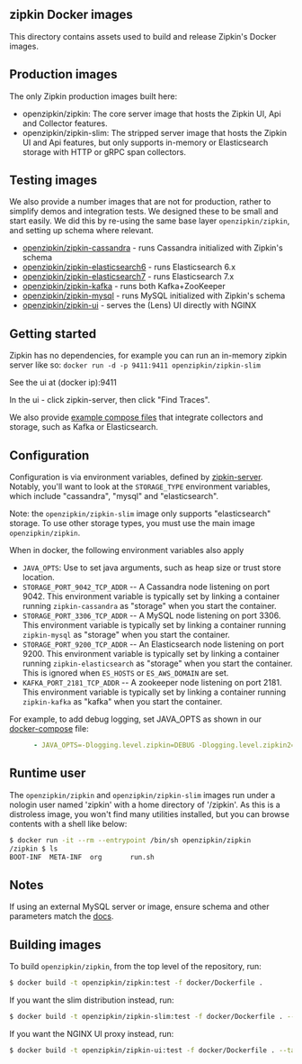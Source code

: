## zipkin Docker images
This directory contains assets used to build and release Zipkin's Docker images.

## Production images
The only Zipkin production images built here:
* openzipkin/zipkin: The core server image that hosts the Zipkin UI, Api and Collector features.
* openzipkin/zipkin-slim: The stripped server image that hosts the Zipkin UI and Api features, but only supports in-memory or Elasticsearch storage with HTTP or gRPC span collectors.

## Testing images

We also provide a number images that are not for production, rather to simplify demos and
integration tests. We designed these to be small and start easily. We did this by re-using the same
base layer `openzipkin/zipkin`, and setting up schema where relevant.

* [openzipkin/zipkin-cassandra](storage/cassandra/README.md) - runs Cassandra initialized with Zipkin's schema
* [openzipkin/zipkin-elasticsearch6](storage/elasticsearch6/README.md) - runs Elasticsearch 6.x
* [openzipkin/zipkin-elasticsearch7](storage/elasticsearch7/README.md) - runs Elasticsearch 7.x
* [openzipkin/zipkin-kafka](collector/kafka/README.md) - runs both Kafka+ZooKeeper
* [openzipkin/zipkin-mysql](storage/mysql/README.md) - runs MySQL initialized with Zipkin's schema
* [openzipkin/zipkin-ui](lens/README.md) - serves the (Lens) UI directly with NGINX

## Getting started

Zipkin has no dependencies, for example you can run an in-memory zipkin server like so:
`docker run -d -p 9411:9411 openzipkin/zipkin-slim`

See the ui at (docker ip):9411

In the ui - click zipkin-server, then click "Find Traces".

We also provide [example compose files](examples/README.md) that integrate collectors and storage,
such as Kafka or Elasticsearch.

## Configuration
Configuration is via environment variables, defined by [zipkin-server](https://github.com/openzipkin/zipkin/blob/master/zipkin-server/README.md). Notably, you'll want to look at the `STORAGE_TYPE` environment variables, which
include "cassandra", "mysql" and "elasticsearch".

Note: the `openzipkin/zipkin-slim` image only supports "elasticsearch" storage. To use other storage types, you must use the main image `openzipkin/zipkin`.

When in docker, the following environment variables also apply

* `JAVA_OPTS`: Use to set java arguments, such as heap size or trust store location.
* `STORAGE_PORT_9042_TCP_ADDR` -- A Cassandra node listening on port 9042. This
  environment variable is typically set by linking a container running
  `zipkin-cassandra` as "storage" when you start the container.
* `STORAGE_PORT_3306_TCP_ADDR` -- A MySQL node listening on port 3306. This
  environment variable is typically set by linking a container running
  `zipkin-mysql` as "storage" when you start the container.
* `STORAGE_PORT_9200_TCP_ADDR` -- An Elasticsearch node listening on port 9200. This
  environment variable is typically set by linking a container running
  `zipkin-elasticsearch` as "storage" when you start the container. This is ignored
  when `ES_HOSTS` or `ES_AWS_DOMAIN` are set.
* `KAFKA_PORT_2181_TCP_ADDR` -- A zookeeper node listening on port 2181. This
  environment variable is typically set by linking a container running
  `zipkin-kafka` as "kafka" when you start the container.

For example, to add debug logging, set JAVA_OPTS as shown in our [docker-compose](docker-compose.yml) file:
```yaml
      - JAVA_OPTS=-Dlogging.level.zipkin=DEBUG -Dlogging.level.zipkin2=DEBUG
```

## Runtime user
The `openzipkin/zipkin` and `openzipkin/zipkin-slim` images run under a nologin
user named 'zipkin' with a home directory of '/zipkin'. As this is a distroless
image, you won't find many utilities installed, but you can browse contents
with a shell like below:

```bash
$ docker run -it --rm --entrypoint /bin/sh openzipkin/zipkin
/zipkin $ ls
BOOT-INF  META-INF  org       run.sh
```

## Notes

If using an external MySQL server or image, ensure schema and other parameters match the [docs](https://github.com/openzipkin/zipkin/tree/master/zipkin-storage/mysql-v1#applying-the-schema).

## Building images

To build `openzipkin/zipkin`, from the top level of the repository, run:

```bash
$ docker build -t openzipkin/zipkin:test -f docker/Dockerfile .
```

If you want the slim distribution instead, run:

```bash
$ docker build -t openzipkin/zipkin-slim:test -f docker/Dockerfile . --target zipkin-slim
```

If you want the NGINX UI proxy instead, run:

```bash
$ docker build -t openzipkin/zipkin-ui:test -f docker/Dockerfile . --target zipkin-ui
```
